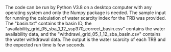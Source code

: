 The code can be run by Python V3.8 on a desktop computer with any operating system and only the Numpy package is needed.
The sample input for running the calculation of water scarcity index for the TRB was provided. The "basin.txt" contains the basin ID, 
the "availability_grid_05_sba_1_12_ssp370_correct_basin.csv" contains the water availability data,
and the "withdrawl_grid_05_1_12_sba_basin.csv" contains the water withdrawal data.
The output is the water scarcity of each TRB and the expected run time is few seconds.
